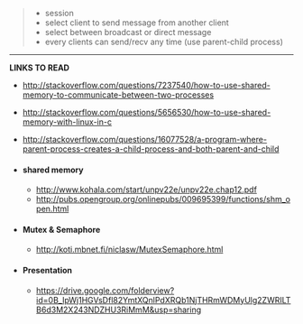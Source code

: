 >  - session 
>  - select client to send message from another client 
>  - select between broadcast or direct message
>  - every clients can send/recv any time (use parent-child process)




---------------------------------------------------------------

<b>LINKS TO READ</b>

- http://stackoverflow.com/questions/7237540/how-to-use-shared-memory-to-communicate-between-two-processes
- http://stackoverflow.com/questions/5656530/how-to-use-shared-memory-with-linux-in-c
- http://stackoverflow.com/questions/16077528/a-program-where-parent-process-creates-a-child-process-and-both-parent-and-child

- #### shared memory
  - http://www.kohala.com/start/unpv22e/unpv22e.chap12.pdf
  - http://pubs.opengroup.org/onlinepubs/009695399/functions/shm_open.html

- #### Mutex & Semaphore
  - http://koti.mbnet.fi/niclasw/MutexSemaphore.html

- #### Presentation
  - https://drive.google.com/folderview?id=0B_IpWj1HGVsDfl82YmtXQnlPdXRQb1NjTHRmWDMyUlg2ZWRILTB6d3M2X243NDZHU3RiMmM&usp=sharing
